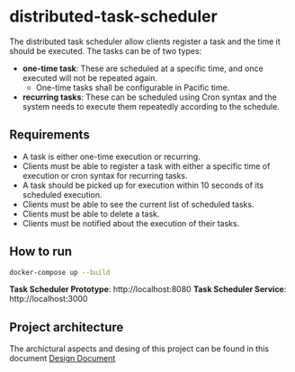 # distributed-task-scheduler

The distributed task scheduler allow clients register a task and the time it should be executed. The tasks can be of two types:
 - **one-time task**: These are scheduled at a specific time, and once executed will not be repeated again.
    - One-time tasks shall be configurable in Pacific time. 
 - **recurring tasks**: These can be scheduled using Cron syntax and the system needs to execute them repeatedly according to the schedule.

## Requirements

- A task is either one-time execution or recurring.
- Clients must be able to register a task with either a specific time of execution or cron syntax for recurring tasks.
- A task should be picked up for execution within 10 seconds of its scheduled execution.
- Clients must be able to see the current list of scheduled tasks.
- Clients must be able to delete a task.
- Clients must be notified about the execution of their tasks.

## How to run 

```bash
docker-compose up --build
```

**Task Scheduler Prototype**: http://localhost:8080
**Task Scheduler Service**: http://localhost:3000

## Project architecture

The archictural aspects and desing of this project can be found in this document [Design Document](https://github.com/hsteffens/distributed-task-scheduler/blob/main/Distributed%20Task%20Scheduler.docx)
